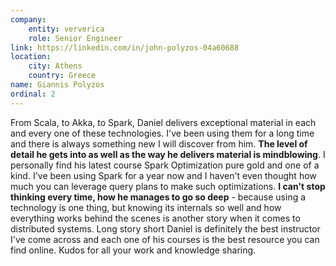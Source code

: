 ```yaml
---
company:
    entity: ververica
    role: Senior Engineer
link: https://linkedin.com/in/john-polyzos-04a60688
location:
    city: Athens
    country: Greece
name: Giannis Polyzos
ordinal: 2
---
```


From Scala, to Akka, to Spark, Daniel delivers exceptional material in each and every one of these technologies. I've been using them for a long time and there is always something new I will discover from him. **The level of detail he gets into as well as the way he delivers material is mindblowing**. I personally find his latest course Spark Optimization pure gold and one of a kind. I've been using Spark for a year now and I haven't even thought how much you can leverage query plans to make such optimizations. **I can't stop thinking every time, how he manages to go so deep** - because using a technology is one thing, but knowing its internals so well and how everything works behind the scenes is another story when it comes to distributed systems. Long story short Daniel is definitely the best instructor I've come across and each one of his courses is the best resource you can find online. Kudos for all your work and knowledge sharing.
